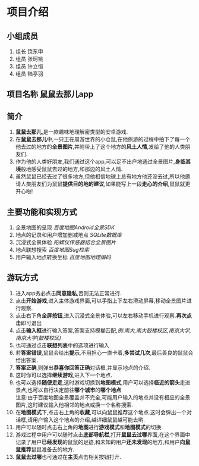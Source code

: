 # 项目介绍

## 小组成员
1. 组长 饶东申
2. 组员 张珂铫
3. 组员 许立恒
4. 组员 陆亭羽

## 项目名称 鼠鼠去那儿app

## 简介
1. **鼠鼠去那儿**,是一款趣味地理解密类型的安卓游戏.
2. 在**鼠鼠去那儿**中,一只正在周游世界的小仓鼠,在他旅游的过程中拍下了每一个他去过的地方的**全景图片**,并附带上了这个地方的**风土人情**,发给了他的人类朋友们.
3. 作为他的人类好朋友,我们通过这个app,可以足不出户地通过全景图片,**身临其境**般地感受鼠鼠去过的地方,和那边的风土人情.
4. 虽然鼠鼠已经去过了很多地方,但他相信地球上总有地方他还没去过,所以他邀请人类朋友们为鼠鼠**提供目的地的建议**,如果能写上一段**走心的介绍**,鼠鼠就更开心啦!

## 主要功能和实现方式
1. 全景地图的呈现
*百度地图Android全景SDK*
2. 地点的记录和用户增加删减地点
*SQLite数据库*
3. 沉浸式全景体验
*陀螺仪传感器结合全景图片*
4. 地点联想搜索
*百度地图Sug检索*
5. 用户输入地点转换坐标
*百度地图地理编码*

## 游玩方式
1. 进入app务必点击**同意隐私**,否则无法正常进行.
2. 点击**开始游戏**,进入主体游戏界面,可以手指上下左右滑动屏幕,移动全景图片进行观察.
3. 点击右下角**全屏按钮**,进入沉浸式全景体验,可以左右移动手机进行观察.**再次点击**即可退出
4. 点击**输入框**进行输入答案,答案支持模糊匹配,*例:南大,南大鼓楼校区,南京大学,南京大学(鼓楼校区)*
5. 也可通过点击**联想列表**中的选项进行输入
6. 若**答案错误**,鼠鼠会给出**提示**,不用担心一直卡着,**多尝试几次**,最后善良的鼠鼠会给出答案.
7. **答案正确**,则弹出**恭喜你回答正确**对话框,并显示地点的介绍.
8. 这时你可以选择**继续游戏**,进入下一个地点.
9. 也可以选择**随便走走**,这时游戏切换到**地图模式**,用户可以选择**临近的箭头**走进景点,也可以自行决定前往**哪个城市**的**哪个地点**  
注意:由于百度地图全景覆盖并不完全,可能用户输入的地点并没有相应的全景图片,这时建议输入他相邻的地点或换一个名称搜索.
11. 在**地图模式**下,点击右上角的**收藏**,可以向鼠鼠推荐这个地点.这时会弹出一个对话框,请用户输入这个地点的介绍,越详细鼠鼠越可能去哟.
12. 用户可以随时点击右上角的**地图**进行**游戏模式**和**地图模式**的切换.
13. 游戏过程中用户可以随时点击**底部导航栏**,打开**鼠鼠去过哪**界面,在这个界面中记录了用户**已经发现**的鼠鼠的足迹,和未知的用户**还未发现**的地方,和用户**向鼠鼠推荐**鼠鼠准备去的地方.
14. **鼠鼠去过哪**也可通过在**主页**点击相关按钮打开.


